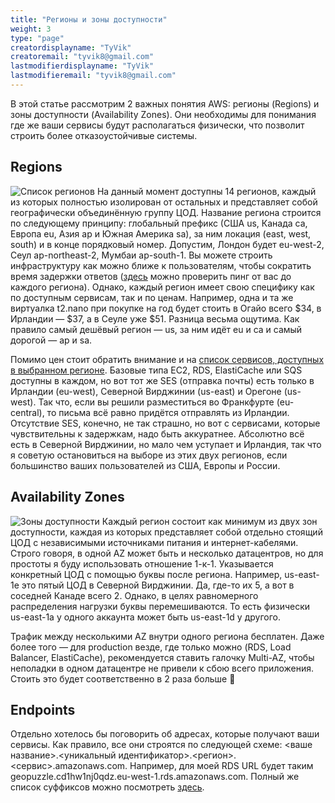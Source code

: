 ```yaml
---
title: "Регионы и зоны доступности"
weight: 3
type: "page"
creatordisplayname: "TyVik"
creatoremail: "tyvik8@gmail.com"
lastmodifierdisplayname: "TyVik"
lastmodifieremail: "tyvik8@gmail.com"
---
```


В этой статье рассмотрим 2 важных понятия AWS: регионы (Regions) и зоны доступности (Availability Zones). Они необходимы для понимания где же ваши сервисы будут располагаться физически, что позволит строить более отказоустойчивые системы.

## Regions

![Список регионов](/begin/regions/images/regions.png?classes=inline-image&height=200px)
На данный момент доступны 14 регионов, каждый из которых полностью изолирован от остальных и представляет собой географически объединённую группу ЦОД. Название региона строится по следующему принципу: глобальный префикс (США us, Канада ca, Европа eu, Азия ap и Южная Америка sa), за ним локация (east, west, south) и в конце порядковый номер. Допустим, Лондон будет eu-west-2, Сеул ap-northeast-2, Мумбаи ap-south-1. Вы можете строить инфраструктуру как можно ближе к пользователям, чтобы сократить время задержки ответов ([здесь](http://www.cloudping.info/) можно проверить пинг от вас до каждого региона). Однако, каждый регион имеет свою специфику как по доступным сервисам, так и по ценам. Например, одна и та же виртуалка t2.nano при покупке на год будет стоить в Огайо всего $34, в Ирландии — $37, а в Сеуле уже $51. Разница весьма ощутима. Как правило самый дешёвый регион — us, за ним идёт eu и ca и самый дорогой — ap и sa.

Помимо цен стоит обратить внимание и на [список сервисов, доступных в выбранном регионе](https://aws.amazon.com/ru/about-aws/global-infrastructure/regional-product-services/). Базовые типа EC2, RDS, ElastiCache или SQS доступны в каждом, но вот тот же SES (отправка почты) есть только в Ирландии (eu-west), Северной Вирджинии (us-east) и Орегоне (us-west). Так что, если вы решили разместиться во Франкфурте (eu-central), то письма всё равно придётся отправлять из Ирландии. Отсутствие SES, конечно, не так страшно, но вот с сервисами, которые чувствительны к задержкам, надо быть аккуратнее. Абсолютно всё есть в Северной Вирджинии, но мало чем уступает и Ирландия, так что я советую остановиться на выборе из этих двух регионов, если большинство ваших пользователей из США, Европы и России.

## Availability Zones

![Зоны доступности](/begin/regions/images/az.png)
Каждый регион состоит как минимум из двух зон доступности, каждая из которых представляет собой отдельно стоящий ЦОД с независимыми источниками питания и интернет-кабелями. Строго говоря, в одной AZ может быть и несколько датацентров, но для простоты я буду использовать отношение 1-к-1. Указывается конкретный ЦОД с помощью буквы после региона. Например, us-east-1e это пятый ЦОД в Северной Вирджинии. Да, где-то их 5, а вот в соседней Канаде всего 2. Однако, в целях равномерного распределения нагрузки буквы перемешиваются. То есть физически us-east-1a у одного аккаунта может быть us-east-1d у другого.

Трафик между несколькими AZ внутри одного региона бесплатен. Даже более того — для production везде, где только можно (RDS, Load Balancer, ElastiCache), рекомендуется ставить  галочку Multi-AZ, чтобы неполадки в одном датацентре не привели к сбою всего приложения. Стоить это будет соответственно в 2 раза больше 🙂

## Endpoints

Отдельно хотелось бы поговорить об адресах, которые получают ваши сервисы. Как правило, все они строятся по следующей схеме: <ваше название>.<уникальный идентификатор>.<регион>.<сервис>.amazonaws.com. Например, для моей RDS URL будет таким geopuzzle.cd1hw1nj0qdz.eu-west-1.rds.amazonaws.com. Полный же список суффиксов можно посмотреть [здесь](http://docs.aws.amazon.com/general/latest/gr/rande.html#ec2_region).
